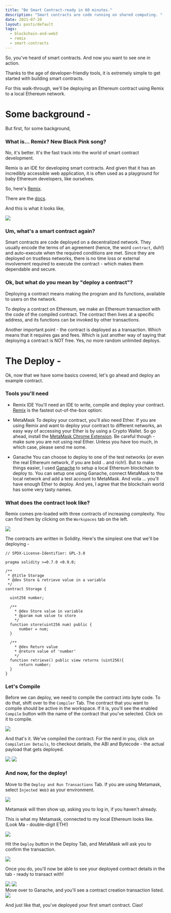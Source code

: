 ```yaml
---
title: "Be Smart Contract-ready in 60 minutes."
description: "Smart contracts are code running on shared computing. "
date: 2021-07-20
layout: posts/default
tags:
  - blockchain-and-web3
  - remix
  - smart-contracts
---
```


So, you've heard of smart contracts. And now you want to see one in action.

Thanks to the age of developer-friendly tools, it is extremely simple to get started with building smart contracts.

For this walk-through, we'll be deploying an Ethereum contract using Remix to a local Ethereum network.

# Some background -

But first, for some background,

### What is... Remix? New Black Pink song?

No, it's better. It's the fast track into the world of smart contract development.

Remix is an IDE for developing smart contracts. And given that it has an incredibly accessible web application, it is often used as a playground for baby Ethereum developers, like ourselves.

So, here's <a href='https://remix.ethereum.org/' rel="nofollow">Remix</a>.

There are the <a href='https://remix-ide.readthedocs.io/en/latest/' rel="nofollow">docs</a>.

And this is what it looks like,

<img src='../assets/images/blog-remix/remix-ide.png' />

### Um, what's a smart contract again?

Smart contracts are code deployed on a decentralized network. They usually encode the terms of an agreement (hence, the word `contract`, duh!) and auto-execute when the required conditions are met. Since they are deployed on trustless networks, there is no time loss or external involvement required to execute the contract - which makes them dependable and secure.

### Ok, but what do you mean by "deploy a contract"?

Deploying a contract means making the program and its functions, available to users on the network.

To deploy a contract on Ethereum, we make an Ethereum transaction with the code of the compiled contract. The contract then lives at a specific address, and its functions can be invoked by other transactions.

Another important point - the contract is deployed as a transaction. Which means that it requires gas and fees. Which is just another way of saying that deploying a contract is NOT free. Yes, no more random unlimited deploys.

# The Deploy -

Ok, now that we have some basics covered, let's go ahead and deploy an example contract.

### Tools you'll need

- Remix IDE
  You'll need an IDE to write, compile and deploy your contract. <a href='https://remix.ethereum.org/' rel='nofollow' target='_blank'>Remix</a> is the fastest out-of-the-box option:

- MetaMask
  To deploy your contract, you'll also need Ether. If you are using Remix and want to deploy your contract to different networks, an easy way of accessing your Ether is by using a Crypto Wallet. So go ahead, install the <a href='https://metamask.io/' rel='nofollow' target='_blank'>MetaMask Chrome Extension</a>.
  Be careful though - make sure you are not using real Ether. Unless you have too much, in which case, please send me some.

- Ganache
  You can choose to deploy to one of the test networks (or even the real Ethereum network, if you are bold .. and rich!). But to make things easier, I used <a href='https://www.trufflesuite.com/ganache' rel='nofollow' target='_blank'>Ganache</a> to setup a local Ethereum blockchain to deploy to. You can setup one using Ganache, connect MetaMask to the local network and add a test account to MetaMask. And voila ... you'll have enough Ether to deploy.
  And yes, I agree that the blockchain world has some very tasty names.

### What does the contract look like?

Remix comes pre-loaded with three contracts of increasing complexity. You can find them by clicking on the `Workspaces` tab on the left.

<img src='../assets/images/blog-remix/workspace-tab.png' />

The contracts are written in Solidity. Here's the simplest one that we'll be deploying -

```sol
// SPDX-License-Identifier: GPL-3.0

pragma solidity >=0.7.0 <0.9.0;

/**
 * @title Storage
 * @dev Store & retrieve value in a variable
 */
contract Storage {

  uint256 number;

  /**
    * @dev Store value in variable
    * @param num value to store
    */
  function store(uint256 num) public {
      number = num;
  }

  /**
    * @dev Return value
    * @return value of 'number'
    */
  function retrieve() public view returns (uint256){
      return number;
  }
}
```

### Let's Compile

Before we can deploy, we need to compile the contract into byte code. To do that, shift over to the `Compiler` Tab. The contract that you want to compile should be active in the workspace. If it is, you'll see the enabled `Compile` button with the name of the contract that you've selected. Click on it to compile.

<img src='../assets/images/blog-remix/compile-tab.png' />

And that's it. We've compiled the contract. For the nerd in you, click on `Compilation Details`, to checkout details, the ABI and Bytecode - the actual payload that gets deployed.

<div class='flex flex-row'>
<img src='../assets/images/blog-remix/compiled-contract.png' />
<img src='../assets/images/blog-remix/compiled-details.png' />
</div>

### And now, for the deploy!

Move to the `Deploy and Run Transactions` Tab. If you are using Metamask, select `Injected Web3` as your environment.

<img src='../assets/images/blog-remix/environment.png' />

Metamask will then show up, asking you to log in, if you haven't already.

This is what my Metamask, connected to my local Ethereum looks like. (Look Ma - double-digit ETH!)

<img src='../assets/images/blog-remix/metamask-init.png' />

Hit the `Deploy` button in the Deploy Tab, and MetaMask will ask you to confirm the transaction.

<img src='../assets/images/blog-remix/metamask-confirm.png' />

Once you do, you'll now be able to see your deployed contract details in the tab - ready to transact with!

<div class='flex flex-row'>
  <img src='../assets/images/blog-remix/deployed-contract-txn.png' />
  <img src='../assets/images/blog-remix/deployed-txn.png' />
</div>
Move over to Ganache, and you'll see a contract creation transaction listed.

<img src='../assets/images/blog-remix/ganache-contract.png' />

And just like that, you've deployed your first smart contract. Ciao!
